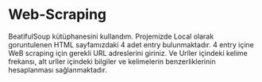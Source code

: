 # Web-Scraping 
BeatifulSoup kütüphanesini kullandım.
Projemizde Local olarak goruntulenen HTML sayfamızdaki 4 adet entry bulunmaktadır.
4 entry içine WeB scraping için gerekli URL adreslerini giriniz.
Ve Urller içindeki kelime frekansı, alt urller içindeki bilgiler ve kelimelerin benzerliklerinin hesaplanması sağlanmaktadır.
